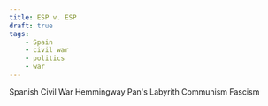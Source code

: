 ```yaml
---
title: ESP v. ESP
draft: true
tags:
    - Spain
    - civil war
    - politics
    - war
---
```


Spanish Civil War
Hemmingway
Pan's Labyrith
Communism
Fascism
